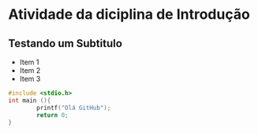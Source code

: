 # Atividade da diciplina de Introdução

## Testando um Subtitulo

+ Item 1
+ Item 2
+ Item 3

```c
#include <stdio.h>
int main (){
        printf("Olá GitHub");
        return 0;
}
```
